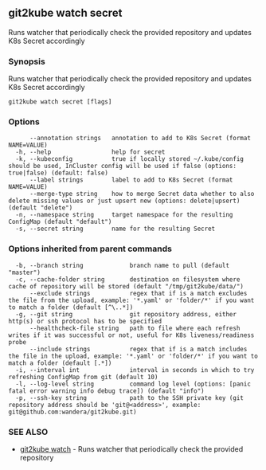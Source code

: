 ## git2kube watch secret

Runs watcher that periodically check the provided repository and updates K8s Secret accordingly

### Synopsis

Runs watcher that periodically check the provided repository and updates K8s Secret accordingly

```
git2kube watch secret [flags]
```

### Options

```
      --annotation strings   annotation to add to K8s Secret (format NAME=VALUE)
  -h, --help                 help for secret
  -k, --kubeconfig           true if locally stored ~/.kube/config should be used, InCluster config will be used if false (options: true|false) (default: false)
      --label strings        label to add to K8s Secret (format NAME=VALUE)
      --merge-type string    how to merge Secret data whether to also delete missing values or just upsert new (options: delete|upsert) (default "delete")
  -n, --namespace string     target namespace for the resulting ConfigMap (default "default")
  -s, --secret string        name for the resulting Secret
```

### Options inherited from parent commands

```
  -b, --branch string             branch name to pull (default "master")
  -c, --cache-folder string       destination on filesystem where cache of repository will be stored (default "/tmp/git2kube/data/")
      --exclude strings           regex that if is a match excludes the file from the upload, example: '*.yaml' or 'folder/*' if you want to match a folder (default [^\..*])
  -g, --git string                git repository address, either http(s) or ssh protocol has to be specified
      --healthcheck-file string   path to file where each refresh writes if it was successful or not, useful for K8s liveness/readiness probe
      --include strings           regex that if is a match includes the file in the upload, example: '*.yaml' or 'folder/*' if you want to match a folder (default [.*])
  -i, --interval int              interval in seconds in which to try refreshing ConfigMap from git (default 10)
  -l, --log-level string          command log level (options: [panic fatal error warning info debug trace]) (default "info")
  -p, --ssh-key string            path to the SSH private key (git repository address should be 'git@<address>', example: git@github.com:wandera/git2kube.git)
```

### SEE ALSO

* [git2kube watch](git2kube_watch.md)	 - Runs watcher that periodically check the provided repository

